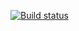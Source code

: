 [![Build status](https://travis-ci.org/DimaSahachko/ServletsProject.svg?branch=master)](https://travis-ci.org/DimaSahachko/ServletsProject)
